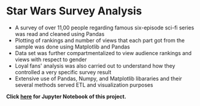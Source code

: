 # Star Wars Survey Analysis
- A survey of over 11,00 people regarding famous six-episode sci-fi series was read and cleaned using Pandas
- Plotting of rankings and number of views that each part got from the sample was done using Matplotlib and Pandas
- Data set was further compartmentalized to view audience rankings and views with respect to gender 
- Loyal fans' analysis was also carried out to understand how they controlled a very specific survey result
- Extensive use of Pandas, Numpy, and Matplotlib libararies and their several methods served ETL and visualization purposes

**Click [here](https://nbviewer.org/github/hussam95/Portfolio/blob/f535c4bae6a087dd20224aed44bf754d7b4cbbd4/Hussam%20Star%20Wars%20.ipynb) for Jupyter Notebook of this project.**
